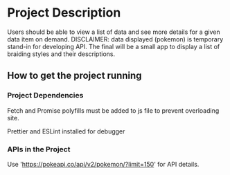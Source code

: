 
# Project Description
Users should be able to view a list of data and see more details for a given data item on demand.
DISCLAIMER: data displayed (pokemon) is temporary stand-in for developing API. The final will be a small app to display a list of braiding styles and their descriptions.

## How to get the project running 

### Project Dependencies
Fetch and Promise polyfills must be added to js file to prevent overloading site.

Prettier and ESLint installed for debugger

### APIs in the Project
Use 'https://pokeapi.co/api/v2/pokemon/?limit=150' for API details.